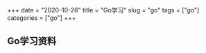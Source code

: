+++ 
date = "2020-10-26"
title = "Go学习"
slug = "go" 
tags = ["go"]
categories = ["go"]
+++

## Go学习资料
